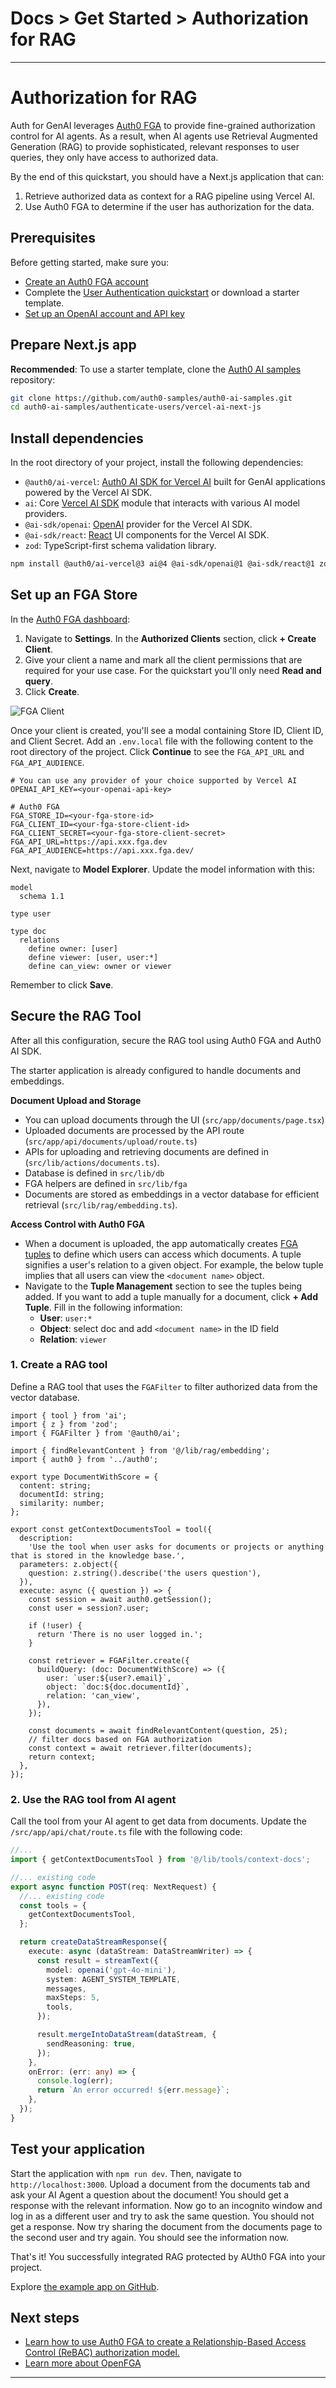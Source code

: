# Docs > Get Started > Authorization for RAG

---

# Authorization for RAG

Auth for GenAI leverages [Auth0 FGA](https://auth0.com/fine-grained-authorization) to provide fine-grained authorization control for AI agents. As a result, when AI agents use Retrieval Augmented Generation (RAG) to provide sophisticated, relevant responses to user queries, they only have access to authorized data.

By the end of this quickstart, you should have a Next.js application that can:

1. Retrieve authorized data as context for a RAG pipeline using Vercel AI.
2. Use Auth0 FGA to determine if the user has authorization for the data.

## Prerequisites

Before getting started, make sure you:

- [Create an Auth0 FGA account](https://dashboard.fga.dev/)
- Complete the [User Authentication quickstart](https://auth0.com/ai/docs/user-authentication) or download a starter template.
- [Set up an OpenAI account and API key](https://platform.openai.com/)

## Prepare Next.js app

**Recommended**: To use a starter template, clone the [Auth0 AI samples](https://github.com/auth0-samples/auth0-ai-samples) repository:

```bash
git clone https://github.com/auth0-samples/auth0-ai-samples.git
cd auth0-ai-samples/authenticate-users/vercel-ai-next-js
```

## Install dependencies

In the root directory of your project, install the following dependencies:

- `@auth0/ai-vercel`: [Auth0 AI SDK for Vercel AI](https://github.com/auth0-lab/auth0-ai-js/tree/main/packages/ai-vercel) built for GenAI applications powered by the Vercel AI SDK.
- `ai`: Core [Vercel AI SDK](https://sdk.vercel.ai/docs) module that interacts with various AI model providers.
- `@ai-sdk/openai`: [OpenAI](https://sdk.vercel.ai/providers/ai-sdk-providers/openai) provider for the Vercel AI SDK.
- `@ai-sdk/react`: [React](https://react.dev/) UI components for the Vercel AI SDK.
- `zod`: TypeScript-first schema validation library.

```bash
npm install @auth0/ai-vercel@3 ai@4 @ai-sdk/openai@1 @ai-sdk/react@1 zod@3
```

## Set up an FGA Store

In the [Auth0 FGA dashboard](https://dashboard.fga.dev/):

1. Navigate to **Settings**. In the **Authorized Clients** section, click **+ Create Client**.
2. Give your client a name and mark all the client permissions that are required for your use case. For the quickstart you'll only need **Read and query**.
3. Click **Create**.

![FGA Client](/public/images/fga-client.png)

Once your client is created, you'll see a modal containing Store ID, Client ID, and Client Secret. Add an `.env.local` file with the following content to the root directory of the project. Click **Continue** to see the `FGA_API_URL` and `FGA_API_AUDIENCE`.

```env file=.env.local
# You can use any provider of your choice supported by Vercel AI
OPENAI_API_KEY=<your-openai-api-key>

# Auth0 FGA
FGA_STORE_ID=<your-fga-store-id>
FGA_CLIENT_ID=<your-fga-store-client-id>
FGA_CLIENT_SECRET=<your-fga-store-client-secret>
FGA_API_URL=https://api.xxx.fga.dev
FGA_API_AUDIENCE=https://api.xxx.fga.dev/
```

Next, navigate to **Model Explorer**. Update the model information with this:

```
model
  schema 1.1

type user

type doc
  relations
    define owner: [user]
    define viewer: [user, user:*]
    define can_view: owner or viewer
```

Remember to click **Save**.

## Secure the RAG Tool

After all this configuration, secure the RAG tool using Auth0 FGA and Auth0 AI SDK.

The starter application is already configured to handle documents and embeddings.

**Document Upload and Storage**

- You can upload documents through the UI (`src/app/documents/page.tsx`)
- Uploaded documents are processed by the API route (`src/app/api/documents/upload/route.ts`)
- APIs for uploading and retrieving documents are defined in (`src/lib/actions/documents.ts`).
- Database is defined in `src/lib/db`
- FGA helpers are defined in `src/lib/fga`
- Documents are stored as embeddings in a vector database for efficient retrieval (`src/lib/rag/embedding.ts`).

**Access Control with Auth0 FGA**

- When a document is uploaded, the app automatically creates [FGA tuples](https://docs.fga.dev/fga-concepts#what-is-a-relationship-tuple) to define which users can access which documents. A tuple signifies a user's relation to a given object. For example, the below tuple implies that all users can view the `<document name>` object.
- Navigate to the **Tuple Management** section to see the tuples being added. If you want to add a tuple manually for a document, click **+ Add Tuple**. Fill in the following information:
  - **User**: `user:*`
  - **Object**: select doc and add `<document name>` in the ID field
  - **Relation**: `viewer`

### 1. Create a RAG tool

Define a RAG tool that uses the `FGAFilter` to filter authorized data from the vector database.

```tsx file=src/lib/tools/context-docs.ts
import { tool } from 'ai';
import { z } from 'zod';
import { FGAFilter } from '@auth0/ai';

import { findRelevantContent } from '@/lib/rag/embedding';
import { auth0 } from '../auth0';

export type DocumentWithScore = {
  content: string;
  documentId: string;
  similarity: number;
};

export const getContextDocumentsTool = tool({
  description:
    'Use the tool when user asks for documents or projects or anything that is stored in the knowledge base.',
  parameters: z.object({
    question: z.string().describe('the users question'),
  }),
  execute: async ({ question }) => {
    const session = await auth0.getSession();
    const user = session?.user;

    if (!user) {
      return 'There is no user logged in.';
    }

    const retriever = FGAFilter.create({
      buildQuery: (doc: DocumentWithScore) => ({
        user: `user:${user?.email}`,
        object: `doc:${doc.documentId}`,
        relation: 'can_view',
      }),
    });

    const documents = await findRelevantContent(question, 25);
    // filter docs based on FGA authorization
    const context = await retriever.filter(documents);
    return context;
  },
});
```

### 2. Use the RAG tool from AI agent

Call the tool from your AI agent to get data from documents. Update the `/src/app/api/chat/route.ts` file with the following code:

```ts file=src/app/api/chat/route.ts
//...
import { getContextDocumentsTool } from '@/lib/tools/context-docs';

//... existing code
export async function POST(req: NextRequest) {
  //... existing code
  const tools = {
    getContextDocumentsTool,
  };

  return createDataStreamResponse({
    execute: async (dataStream: DataStreamWriter) => {
      const result = streamText({
        model: openai('gpt-4o-mini'),
        system: AGENT_SYSTEM_TEMPLATE,
        messages,
        maxSteps: 5,
        tools,
      });

      result.mergeIntoDataStream(dataStream, {
        sendReasoning: true,
      });
    },
    onError: (err: any) => {
      console.log(err);
      return `An error occurred! ${err.message}`;
    },
  });
}
```

## Test your application

Start the application with `npm run dev`. Then, navigate to `http://localhost:3000`.
Upload a document from the documents tab and ask your AI Agent a question about the document! You should get a response with the relevant information. Now go to an incognito window and log in as a different user and try to ask the same question. You should not get a response. Now try sharing the document from the documents page to the second user and try again. You should see the information now.

That's it! You successfully integrated RAG protected by AUth0 FGA into your project.

Explore [the example app on GitHub](https://github.com/auth0-samples/auth0-ai-samples/tree/main/authorization-for-rag/vercel-ai-next-js).

## Next steps

- [Learn how to use Auth0 FGA to create a Relationship-Based Access Control (ReBAC) authorization model.](https://auth0.com/fine-grained-authorization)
- [Learn more about OpenFGA](https://openfga.dev/docs/fga)

---

